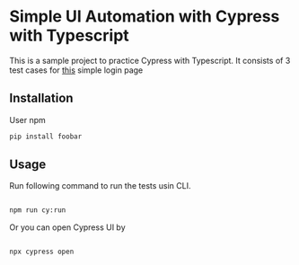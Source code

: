 
# Simple UI Automation with Cypress with Typescript

This is a sample project to practice Cypress with Typescript. It consists of 3 test cases for [this](https://practicetestautomation.com/practice-test-login/) simple login page


## Installation

User npm 

```bash
pip install foobar
```

## Usage

Run following command to run the tests usin CLI.

```cmd

npm run cy:run

```

Or you can open Cypress UI by

```cmd

npx cypress open

```

